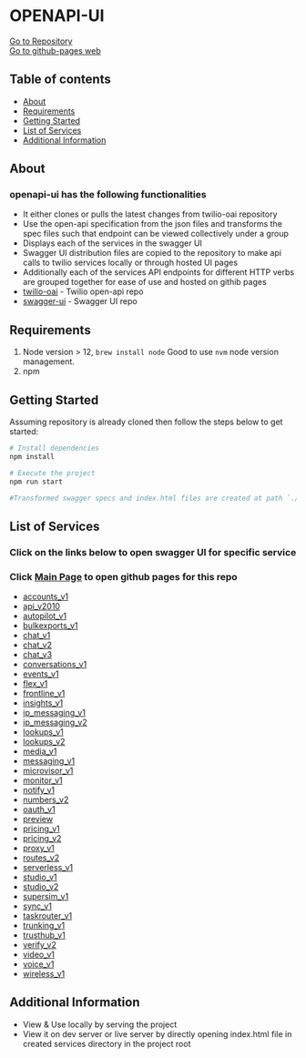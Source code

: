# OPENAPI-UI
[Go to Repository](https://github.com/navedanjum/openapi-ui)  
[Go to github-pages web](https://navedanjum.github.io/openapi-ui/) 
## Table of contents
- [About](#about)
- [Requirements](#requirements)
- [Getting Started](#getting-started)
- [List of Services](#list-of-swagger-services)
- [Additional Information](#additional-info)

## About<a name="about"></a>
### openapi-ui has the following functionalities 
- It either clones or pulls the latest changes from twilio-oai repository
- Use the open-api specification from the json files and transforms the spec files such that endpoint can be viewed collectively under a group
- Displays each of the services in the swagger UI
- Swagger UI distribution files are copied to the repository to make api calls to twilio services locally or through hosted UI pages
- Additionally each of the services API endpoints for different HTTP verbs are grouped together for ease of use and hosted on githib pages 
- [twilio-oai](https://github.com/twilio/twilio-oai) - Twilio open-api repo
- [swagger-ui](https://github.com/swagger-api/swagger-ui) - Swagger UI repo


## Requirements<a name="requirements"></a>
1. Node version > 12, `brew install node` Good to use `nvm`  node version management.  
2. npm

## Getting Started<a name="getting-started"></a>
Assuming repository is already cloned then follow the steps below to get started:  
```sh
# Install dependencies
npm install

# Execute the project
npm run start

#Transformed swagger specs and index.html files are created at path `./services/<service_name>/*{json|html}`
```


## List of Services<a name="list-of-swagger-services"></a>  
### Click on the links below to open swagger UI for specific service
### Click [Main Page](https://navedanjum.github.io/openapi-ui/) to open github pages for this repo
 * [accounts_v1](https://navedanjum.github.io/openapi-ui/services/accounts_v1/)
 * [api_v2010](https://navedanjum.github.io/openapi-ui/services/api_v2010/)
 * [autopilot_v1](https://navedanjum.github.io/openapi-ui/services/autopilot_v1/)
 * [bulkexports_v1](https://navedanjum.github.io/openapi-ui/services/bulkexports_v1/)
 * [chat_v1](https://navedanjum.github.io/openapi-ui/services/chat_v1/)
 * [chat_v2](https://navedanjum.github.io/openapi-ui/services/chat_v2/)
 * [chat_v3](https://navedanjum.github.io/openapi-ui/services/chat_v3/)
 * [conversations_v1](https://navedanjum.github.io/openapi-ui/services/conversations_v1/)
 * [events_v1](https://navedanjum.github.io/openapi-ui/services/events_v1/)
 * [flex_v1](https://navedanjum.github.io/openapi-ui/services/flex_v1/)
 * [frontline_v1](https://navedanjum.github.io/openapi-ui/services/frontline_v1/)
 * [insights_v1](https://navedanjum.github.io/openapi-ui/services/insights_v1/)
 * [ip_messaging_v1](https://navedanjum.github.io/openapi-ui/services/ip_messaging_v1/)
 * [ip_messaging_v2](https://navedanjum.github.io/openapi-ui/services/ip_messaging_v2/)
 * [lookups_v1](https://navedanjum.github.io/openapi-ui/services/lookups_v1/)
 * [lookups_v2](https://navedanjum.github.io/openapi-ui/services/lookups_v2/)
 * [media_v1](https://navedanjum.github.io/openapi-ui/services/media_v1/)
 * [messaging_v1](https://navedanjum.github.io/openapi-ui/services/messaging_v1/)
 * [microvisor_v1](https://navedanjum.github.io/openapi-ui/services/microvisor_v1/)
 * [monitor_v1](https://navedanjum.github.io/openapi-ui/services/monitor_v1/)
 * [notify_v1](https://navedanjum.github.io/openapi-ui/services/notify_v1/)
 * [numbers_v2](https://navedanjum.github.io/openapi-ui/services/numbers_v2/)
 * [oauth_v1](https://navedanjum.github.io/openapi-ui/services/oauth_v1/)
 * [preview](https://navedanjum.github.io/openapi-ui/services/preview/)
 * [pricing_v1](https://navedanjum.github.io/openapi-ui/services/pricing_v1/)
 * [pricing_v2](https://navedanjum.github.io/openapi-ui/services/pricing_v2/)
 * [proxy_v1](https://navedanjum.github.io/openapi-ui/services/proxy_v1/)
 * [routes_v2](https://navedanjum.github.io/openapi-ui/services/routes_v2/)
 * [serverless_v1](https://navedanjum.github.io/openapi-ui/services/serverless_v1/)
 * [studio_v1](https://navedanjum.github.io/openapi-ui/services/studio_v1/)
 * [studio_v2](https://navedanjum.github.io/openapi-ui/services/studio_v2/)
 * [supersim_v1](https://navedanjum.github.io/openapi-ui/services/supersim_v1/)
 * [sync_v1](https://navedanjum.github.io/openapi-ui/services/sync_v1/)
 * [taskrouter_v1](https://navedanjum.github.io/openapi-ui/services/taskrouter_v1/)
 * [trunking_v1](https://navedanjum.github.io/openapi-ui/services/trunking_v1/)
 * [trusthub_v1](https://navedanjum.github.io/openapi-ui/services/trusthub_v1/)
 * [verify_v2](https://navedanjum.github.io/openapi-ui/services/verify_v2/)
 * [video_v1](https://navedanjum.github.io/openapi-ui/services/video_v1/)
 * [voice_v1](https://navedanjum.github.io/openapi-ui/services/voice_v1/)
 * [wireless_v1](https://navedanjum.github.io/openapi-ui/services/wireless_v1/)

## Additional Information<a name="additional-info"></a>
- View & Use locally by serving the project 
- View it on dev server or live server by directly opening index.html file in created services directory in the project root

